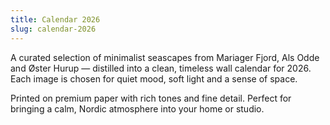 ```yaml
---
title: Calendar 2026
slug: calendar-2026
---
```

A curated selection of minimalist seascapes from Mariager Fjord, Als Odde and Øster Hurup — distilled into a clean, timeless wall calendar for 2026. Each image is chosen for quiet mood, soft light and a sense of space.

Printed on premium paper with rich tones and fine detail. Perfect for bringing a calm, Nordic atmosphere into your home or studio.

